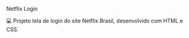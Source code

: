  Netflix Login



   💻 Projeto tela de login do site Netflix Brasil, desenvolvido com HTML e CSS.


